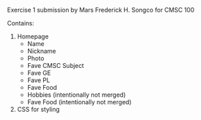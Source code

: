 Exercise 1 submission by Mars Frederick H. Songco for CMSC 100

Contains:
1. Homepage
    - Name
    - Nickname
    - Photo
    - Fave CMSC Subject
    - Fave GE
    - Fave PL
    - Fave Food
    - Hobbies (intentionally not merged)
    - Fave Food (intentionally not merged)
2. CSS for styling